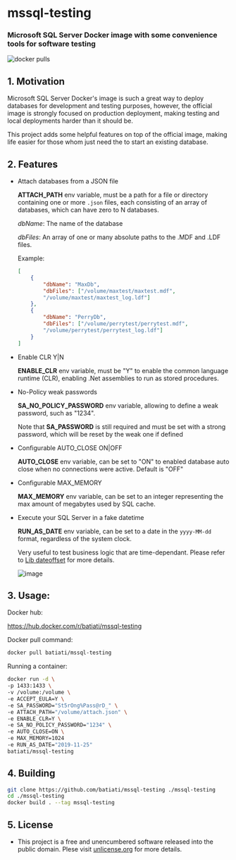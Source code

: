 # mssql-testing

### Microsoft SQL Server Docker image with some convenience tools for software testing

![docker pulls](https://img.shields.io/docker/pulls/batiati/mssql-testing.svg)

## 1. Motivation

Microsoft SQL Server Docker's image is such a great way to deploy databases for development and testing purposes, however, the official image is strongly focused on production deployment, making testing and local deployments harder than it should be.

This project adds some helpful features on top of the official image, making life easier for those whom just need the to start an existing database.

## 2. Features

- Attach databases from a JSON file

    **ATTACH_PATH** env variable, must be a path for a file or directory containing one or more `.json` files, each consisting of an array of databases, which can have zero to N databases.

    *dbName*: The name of the database

    *dbFiles*: An array of one or many absolute paths to the .MDF and .LDF files.

    Example:
    ```JSON
    [
        {
            "dbName": "MaxDb",
            "dbFiles": ["/volume/maxtest/maxtest.mdf",
            "/volume/maxtest/maxtest_log.ldf"]
        },
        {
            "dbName": "PerryDb",
            "dbFiles": ["/volume/perrytest/perrytest.mdf",
            "/volume/perrytest/perrytest_log.ldf"]
        }
    ]
    ```

- Enable CLR Y|N

    **ENABLE_CLR** env variable, must be "Y" to enable the common language runtime (CLR), enabling .Net assemblies to run as stored procedures.

- No-Policy weak passwords

    **SA_NO_POLICY_PASSWORD** env variable, allowing to define a weak password, such as "1234".

    Note that **SA_PASSWORD** is still required and must be set with a strong password, which will be reset by the weak one if defined

- Configurable AUTO_CLOSE ON|OFF

    **AUTO_CLOSE** env variable, can be set to "ON" to enabled database auto close when no connections were active. Default is "OFF"

- Configurable MAX_MEMORY

    **MAX_MEMORY** env variable, can be set to an integer representing the max amount of megabytes used by SQL cache.

- Execute your SQL Server in a fake datetime

    **RUN_AS_DATE** env variable, can be set to a date in the `yyyy-MM-dd` format, regardless of the system clock.

    Very useful to test business logic that are time-dependant.
    Please refer to [Lib dateoffset](https://github.com/batiati/dateoffset) for more details.
    
    ![image](https://user-images.githubusercontent.com/5728002/125292448-dba93b80-e2f8-11eb-8414-8a13c5138ea9.png)    

## 3. Usage:

Docker hub:

https://hub.docker.com/r/batiati/mssql-testing

Docker pull command:

```bash
docker pull batiati/mssql-testing
```

Running a container:

```bash
docker run -d \
-p 1433:1433 \
-v /volume:/volume \
-e ACCEPT_EULA=Y \
-e SA_PASSWORD="St5rOng%Pass@rD_" \
-e ATTACH_PATH="/volume/attach.json" \
-e ENABLE_CLR=Y \
-e SA_NO_POLICY_PASSWORD="1234" \
-e AUTO_CLOSE=ON \
-e MAX_MEMORY=1024
-e RUN_AS_DATE="2019-11-25"
batiati/mssql-testing
```

## 4. Building

```bash
git clone https://github.com/batiati/mssql-testing ./mssql-testing
cd ./mssql-testing
docker build . --tag mssql-testing
```

## 5. License

* This project is a free and unencumbered software released into the public domain. Plese visit [unlicense.org](https://unlicense.org/) for more details.

